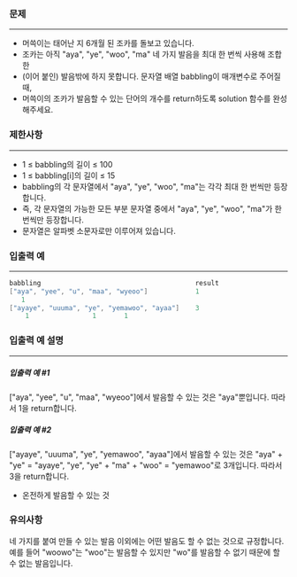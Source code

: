 ### 문제

---

- 머쓱이는 태어난 지 6개월 된 조카를 돌보고 있습니다.
- 조카는 아직 "aya", "ye", "woo", "ma" 네 가지 발음을 최대 한 번씩 사용해 조합한
- (이어 붙인) 발음밖에 하지 못합니다. 문자열 배열 babbling이 매개변수로 주어질 때,
- 머쓱이의 조카가 발음할 수 있는 단어의 개수를 return하도록 solution 함수를 완성해주세요.

### 제한사항

---

- 1 ≤ babbling의 길이 ≤ 100
- 1 ≤ babbling[i]의 길이 ≤ 15
- babbling의 각 문자열에서 "aya", "ye", "woo", "ma"는 각각 최대 한 번씩만 등장합니다.
- 즉, 각 문자열의 가능한 모든 부분 문자열 중에서 "aya", "ye", "woo", "ma"가 한 번씩만 등장합니다.
- 문자열은 알파벳 소문자로만 이루어져 있습니다.


### 입출력 예

---


```go
babbling	                                   result
["aya", "yee", "u", "maa", "wyeoo"]	           1
   1    
["ayaye", "uuuma", "ye", "yemawoo", "ayaa"]	   3
    1                1       1 
```

### 입출력 예 설명

---

##### 입출력 예 #1
["aya", "yee", "u", "maa", "wyeoo"]에서 발음할 수 있는 것은 "aya"뿐입니다. 
따라서 1을 return합니다.

##### 입출력 예 #2
["ayaye", "uuuma", "ye", "yemawoo", "ayaa"]에서 발음할 수 있는 것은 
"aya" + "ye" = "ayaye", "ye", "ye" + "ma" + "woo" = "yemawoo"로 3개입니다. 
따라서 3을 return합니다.
- 온전하게 발음할 수 있는 것


### 유의사항
네 가지를 붙여 만들 수 있는 발음 이외에는 어떤 발음도 할 수 없는 것으로 규정합니다. 
예를 들어 "woowo"는 "woo"는 발음할 수 있지만 "wo"를 발음할 수 없기 때문에 할 수 없는 발음입니다.
